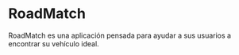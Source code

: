 # RoadMatch
RoadMatch es una aplicación pensada para ayudar a sus usuarios a encontrar su vehículo ideal.
